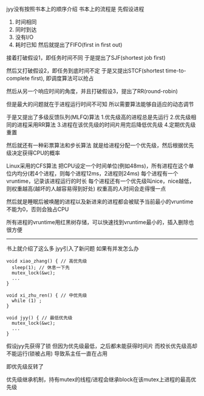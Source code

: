 jyy没有按照书本上的顺序介绍
书本上的流程是
先假设进程
1. 时间相同
2. 同时到达
3. 没有I/O
4. 耗时已知
然后就提出了FIFO(first in first out)

接着打破假设1，即任务时间不同
于是提出了SJF(shortest job first)

然后又打破假设2，即任务到底时间不定
于是又提出STCF(shortest time-to-complete first), 即调度算法可以抢占

然后从另一个响应时间的角度，并且打破假设3，提出了RR(round-robin)


但是最大的问题就在于进程运行时间不可知
所以需要算法能够自适应的动态调节

于是又提出了多级反馈队列(MLFQ)算法
1.优先级高的进程总是先运行
2.优先级相同的进程采用RR算法
3.进程在该优先级的时间片用完后降低优先级
4.定期优先级重置

然后就还有一种彩票算法和步长算法
就是给进程分配一个优先级，然后根据优先级决定获得CPU的概率

Linux采用的CFS算法
把CPU设定一个时间单位(例如48ms)，所有进程在这个单位内均分(若4个进程，则每个进程12ms，2进程则24ms)
每个进程有一个vruntime，记录该进程运行的时长
每个进程还有一个优先级叫nice，nice越低，则权重越高(越坏的人越容易得到好处)
权重高的人时间会走得慢一点

然后就是睡眠后被唤醒的进程以及新进来的进程都会被赋予当前最小的vruntime
不能为0，否则会独占CPU

所有进程的vruntime用红黑树存储，可以快速找到vruntime最小的，插入删除也很方便

---

书上就介绍了这么多
jyy引入了新问题
如果有并发怎么办
```
void xiao_zhang() { // 高优先级
  sleep(1); // 休息一下先
  mutex_lock(&wc);
  ...
}

void xi_zhu_ren() { // 中优先级
  while (1) ;
}

void jyy() { // 最低优先级
  mutex_lock(&wc);
  ...
}
```

假设jyy先获得了锁
但因为优先级最低，之后都未能获得时间片
而校长优先级高却不能运行(锁被占用)
导致系主任一直在占用

即优先级反转了

优先级继承机制，持有mutex的线程/进程会继承block在该mutex上进程的最高优先级